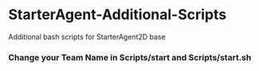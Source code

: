 # StarterAgent-Additional-Scripts
Additional bash scripts for StarterAgent2D base


### Change your Team Name in Scripts/start and Scripts/start.sh
